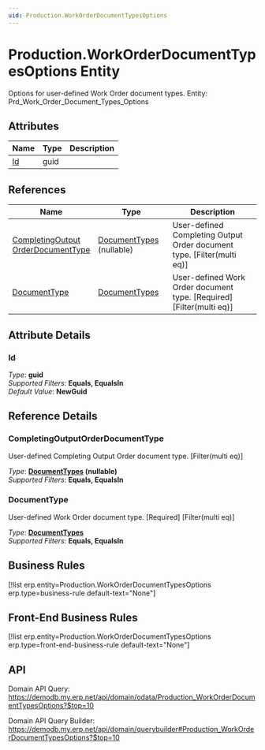 ```yaml
---
uid: Production.WorkOrderDocumentTypesOptions
---
```

# Production.WorkOrderDocumentTypesOptions Entity

Options for user-defined Work Order document types. Entity: Prd_Work_Order_Document_Types_Options

## Attributes

| Name | Type | Description |
| ---- | ---- | --- |
| [Id](Production.WorkOrderDocumentTypesOptions.md#id) | guid |  

## References

| Name | Type | Description |
| ---- | ---- | --- |
| [CompletingOutput<br />OrderDocumentType](Production.WorkOrderDocumentTypesOptions.md#completingoutputorderdocumenttype) | [DocumentTypes](General.DocumentTypes.md) (nullable) | User-defined Completing Output Order document type. [Filter(multi eq)] |
| [DocumentType](Production.WorkOrderDocumentTypesOptions.md#documenttype) | [DocumentTypes](General.DocumentTypes.md) | User-defined Work Order document type. [Required] [Filter(multi eq)] |


## Attribute Details

### Id

_Type_: **guid**  
_Supported Filters_: **Equals, EqualsIn**  
_Default Value_: **NewGuid**  


## Reference Details

### CompletingOutputOrderDocumentType

User-defined Completing Output Order document type. [Filter(multi eq)]

_Type_: **[DocumentTypes](General.DocumentTypes.md) (nullable)**  
_Supported Filters_: **Equals, EqualsIn**  

### DocumentType

User-defined Work Order document type. [Required] [Filter(multi eq)]

_Type_: **[DocumentTypes](General.DocumentTypes.md)**  
_Supported Filters_: **Equals, EqualsIn**  



## Business Rules

[!list erp.entity=Production.WorkOrderDocumentTypesOptions erp.type=business-rule default-text="None"]

## Front-End Business Rules

[!list erp.entity=Production.WorkOrderDocumentTypesOptions erp.type=front-end-business-rule default-text="None"]

## API

Domain API Query:
<https://demodb.my.erp.net/api/domain/odata/Production_WorkOrderDocumentTypesOptions?$top=10>

Domain API Query Builder:
<https://demodb.my.erp.net/api/domain/querybuilder#Production_WorkOrderDocumentTypesOptions?$top=10>

